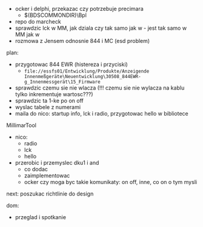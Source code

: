- ocker i delphi, przekazac czy potrzebuje precimara
	- $(BDSCOMMONDIR)\Bpl
- repo do marcheck
- sprawdzic lck w MM, jak dziala czy tak samo jak w - jest tak samo w MM jak w 
- rozmowa z Jensem odnosnie 844 i MC (esd problem)

plan:
- przygotowac 844 EWR (histereza i przyciski)
	- `file://essfs01/Entwicklung/Produkte/Anzeigende Innenmeßgeräte\Neuentwicklung\30508_844EWR-g_Innenmessgerät\15_Firmware`
- sprawdzic czemu sie nie wlacza (!!! czemu sie nie wylacza na kablu tylko inkrementuje wartosc???)
- sprawdzic ta 1-ke po on off
- wyslac tabele z numerami
- maila do nico: startup info, lck i radio, przygotowac hello w bibliotece


MillimarTool
- nico: 
	- radio
	- lck
	- hello
- przerobic i przemyslec dku1 i and
	- co dodac
	- zaimplementowac
	- ocker czy moga byc takie komunikaty: on off, inne, co on o tym mysli 




next:
poszukac richtlinie do design


dom:
- przeglad i spotkanie